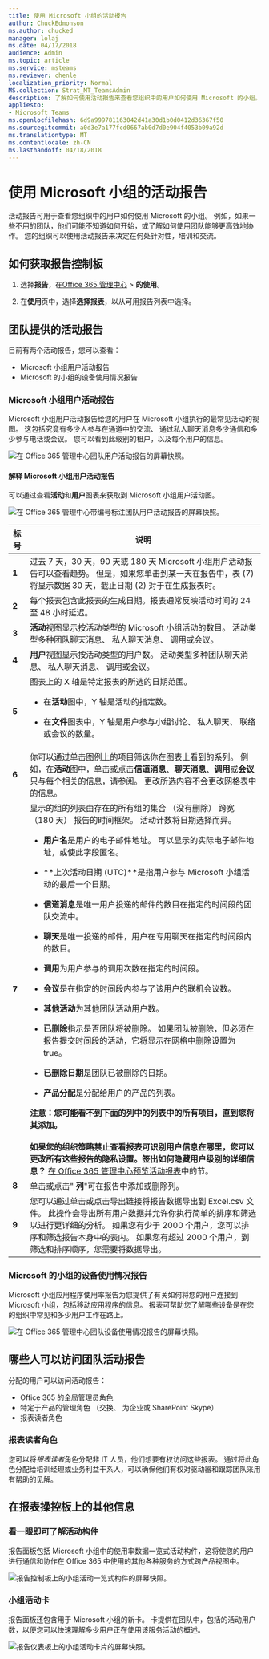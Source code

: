 ```yaml
---
title: 使用 Microsoft 小组的活动报告
author: ChuckEdmonson
ms.author: chucked
manager: lolaj
ms.date: 04/17/2018
audience: Admin
ms.topic: article
ms.service: msteams
ms.reviewer: chenle
localization_priority: Normal
MS.collection: Strat_MT_TeamsAdmin
description: 了解如何使用活动报告来查看您组织中的用户如何使用 Microsoft 的小组。
appliesto:
- Microsoft Teams
ms.openlocfilehash: 6d9a999781163042d41a30d1b0d0412d36367f50
ms.sourcegitcommit: a0d3e7a177fcd0667ab0d7d0e904f4053b09a92d
ms.translationtype: MT
ms.contentlocale: zh-CN
ms.lasthandoff: 04/18/2018
---
```

<a name="use-activity-reports-for-microsoft-teams"></a>使用 Microsoft 小组的活动报告 
========================================

活动报告可用于查看您组织中的用户如何使用 Microsoft 的小组。 例如，如果一些不用的团队，他们可能不知道如何开始，或了解如何使用团队能够更高效地协作。 您的组织可以使用活动报告来决定在何处针对性，培训和交流。

## <a name="how-to-get-to-the-reports-dashboard"></a>如何获取报告控制板

1. 选择**报告**，在[Office 365 管理中心](https://portal.office.com/adminportal/home) > **的使用**。
 
2. 在**使用**页中，选择**选择报表**，以从可用报告列表中选择。 

## <a name="teams-activity-reports-that-are-available"></a>团队提供的活动报告

目前有两个活动报告，您可以查看：

- Microsoft 小组用户活动报告 
- Microsoft 的小组的设备使用情况报告 

### <a name="microsoft-teams-user-activity-report"></a>Microsoft 小组用户活动报告

Microsoft 小组用户活动报告给您的用户在 Microsoft 小组执行的最常见活动的视图。 这包括究竟有多少人参与在通道中的交流、 通过私人聊天消息多少通信和多少参与电话或会议。 您可以看到此级别的租户，以及每个用户的信息。

![在 Office 365 管理中心团队用户活动报告的屏幕快照。](media/teams-user-activity-report.png)

#### <a name="interpret-the-microsoft-teams-user-activity-report"></a>解释 Microsoft 小组用户活动报告

可以通过查看**活动**和**用户**图表来获取到 Microsoft 小组用户活动图。

![在 Office 365 管理中心带编号标注团队用户活动报告的屏幕快照。](media/teams-user-activity-report-with-callouts.png)

|标号 |说明  |
|--------|-------------|
|**1**   |过去 7 天，30 天，90 天或 180 天 Microsoft 小组用户活动报告可以查看趋势。 但是，如果您单击到某一天在报告中，表 (7) 将显示数据 30 天，截止日期 (2) 对于在生成报表时。 |
|**2**   |每个报表包含此报表的生成日期。报表通常反映活动时间的 24 至 48 小时延迟。 |
|**3**   |**活动**视图显示按活动类型的 Microsoft 小组活动的数目。 活动类型多种团队聊天消息、 私人聊天消息、 调用或会议。 |
|**4**   |**用户**视图显示按活动类型的用户数。 活动类型多种团队聊天消息、 私人聊天消息、 调用或会议。 |
|**5**   |图表上的 X 轴是特定报表的所选的日期范围。 <ul><li>在**活动**图中，Y 轴是活动的指定数。</ul></li> <ul><li>在**文件**图表中，Y 轴是用户参与小组讨论、 私人聊天、 联络或会议的数量。</ul></li> |
|**6**   |你可以通过单击图例上的项目筛选你在图表上看到的系列。 例如，在**活动**图中，单击或点击**信道消息**、**聊天消息**、**调用**或**会议**只与每个相关的信息，请参阅。 更改所选内容不会更改网格表中的信息。 |
|**7**   |显示的组的列表由存在的所有组的集合 （没有删除） 跨宽 （180 天） 报告的时间框架。  活动计数将日期选择而异。 <ul><li>**用户名**是用户的电子邮件地址。 可以显示的实际电子邮件地址，或使此字段匿名。</ul></li> <ul><li>**上次活动日期 (UTC)**是指用户参与 Microsoft 小组活动的最后一个日期。</ul></li> <ul><li>**信道消息**是唯一用户投递的邮件的数目在指定的时间段的团队交流中。</ul></li> <ul><li>**聊天**是唯一投递的邮件，用户在专用聊天在指定的时间段内的数目。</ul></li> <ul><li>**调用**为用户参与的调用次数在指定的时间段。</ul></li> <ul><li>**会议**是在指定的时间段内参与了该用户的联机会议数。</ul></li> <ul><li>**其他活动**为其他团队活动用户数。</ul></li> <ul><li>**已删除**指示是否团队将被删除。 如果团队被删除，但必须在报告提交时间段的活动，它将显示在网格中删除设置为 true。</ul></li> <ul><li>**已删除日期**是团队已被删除的日期。</ul></li> <ul><li>**产品分配**是分配给用户的产品的列表。</ul></li> <ui>**注意：**您可能看不到下面的列中的列表中的所有项目，直到您将其添加。 </ul><br><br> <ui>如果您的组织策略禁止查看报表可识别用户信息在哪里，您可以更改所有这些报告的隐私设置。签出**如何隐藏用户级别的详细信息？** [在 Office 365 管理中心预览活动报表](https://support.office.com/en-us/article/activity-reports-in-the-office-365-admin-center-0d6dfb17-8582-4172-a9a9-aed798150263)中的节。</ui> |
|**8**   |单击或点击" **列**"可在报告中添加或删除列。 |
|**9**   |您可以通过单击或点击导出链接将报告数据导出到 Excel.csv 文件。 此操作会导出所有用户数据并允许你执行简单的排序和筛选以进行更详细的分析。 如果您有少于 2000 个用户，您可以排序和筛选报告本身中的表内。 如果您有超过 2000 个用户，到筛选和排序顺序，您需要将数据导出。 |

### <a name="microsoft-teams-device-usage-report"></a>Microsoft 的小组的设备使用情况报告

Microsoft 小组应用程序使用率报告为您提供了有关如何将您的用户连接到 Microsoft 小组，包括移动应用程序的信息。 报表可帮助您了解哪些设备是在您的组织中常见和多少用户工作在路上。

![在 Office 365 管理中心团队设备使用情况报告的屏幕快照。](media/teams-device-usage-report.png)

## <a name="who-can-access-the-teams-activity-reports"></a>哪些人可以访问团队活动报告

分配的用户可以访问活动报告：

- Office 365 的全局管理员角色
- 特定于产品的管理角色 （交换、 为企业或 SharePoint Skype）
- 报表读者角色

### <a name="reports-reader-role"></a>报表读者角色

您可以将*报表读者*角色分配非 IT 人员，他们想要有权访问这些报表。 通过将此角色分配给培训经理或业务利益干系人，可以确保他们有权对驱动器和跟踪团队采用有帮助的见解。

## <a name="other-information-on-the-reports-dashboard"></a>在报表操控板上的其他信息

### <a name="at-a-glance-activity-widget"></a>看一眼即可了解活动构件

报告面板包括 Microsoft 小组中的使用率数据一览式活动构件，这将使您的用户进行通信和协作在 Office 365 中使用的其他各种服务的方式跨产品视图中。

![报告控制板上的小组活动一览式构件的屏幕快照。](media/at-a-glance-activity-widget.png)

### <a name="teams-activity-card"></a>小组活动卡

报告面板还包含用于 Microsoft 小组的新卡。 卡提供在团队中，包括的活动用户数，以便您可以快速理解多少用户正在使用该服务活动的概述。

![报告仪表板上的小组活动卡片的屏幕快照。](media/teams-activity-card.png)
